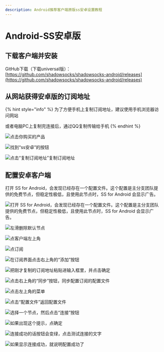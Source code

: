 ```yaml
---
description: Android推荐客户端原版ss安卓设置教程
---
```


# Android-SS安卓版

## 下载客户端并安装

GitHub下载（下载universal版）：[https://github.com/shadowsocks/shadowsocks-android/releases](https://github.com/shadowsocks/shadowsocks-android/releases)



## 从网站获得安卓版的订阅地址

{% hint style="info" %}
为了方便手机上复制订阅地址，建议使用手机浏览器访问网站

或者电脑PC上复制完连接后，通过QQ复制传输给手机
{% endhint %}

![&#x70B9;&#x51FB;&#x4F60;&#x8D2D;&#x4E70;&#x7684;&#x4EA7;&#x54C1;](.gitbook/assets/tim-tu-pian-20200114235150.png)

![&#x627E;&#x5230;&#x201C;ss&#x5B89;&#x5353;&#x201D;&#x7684;&#x6309;&#x94AE;](.gitbook/assets/tim-tu-pian-20200114235234.png)

![&#x70B9;&#x51FB;&#x201C;&#x590D;&#x5236;&#x8BA2;&#x9605;&#x5730;&#x5740;&#x201D;&#x590D;&#x5236;&#x8BA2;&#x9605;&#x5730;&#x5740;](.gitbook/assets/tim-tu-pian-20200114235311.png)

## 配置安卓客户端

打开 SS for Android，会发现已经存在一个配置文件。这个配置是主分支团队提供的免费节点，但稳定性极低，且使用此节点时，SS for Android 会显示广告。

![&#x6253;&#x5F00; SS for Android&#xFF0C;&#x4F1A;&#x53D1;&#x73B0;&#x5DF2;&#x7ECF;&#x5B58;&#x5728;&#x4E00;&#x4E2A;&#x914D;&#x7F6E;&#x6587;&#x4EF6;&#x3002;&#x8FD9;&#x4E2A;&#x914D;&#x7F6E;&#x662F;&#x4E3B;&#x5206;&#x652F;&#x56E2;&#x961F;&#x63D0;&#x4F9B;&#x7684;&#x514D;&#x8D39;&#x8282;&#x70B9;&#xFF0C;&#x4F46;&#x7A33;&#x5B9A;&#x6027;&#x6781;&#x4F4E;&#xFF0C;&#x4E14;&#x4F7F;&#x7528;&#x6B64;&#x8282;&#x70B9;&#x65F6;&#xFF0C;SS for Android &#x4F1A;&#x663E;&#x793A;&#x5E7F;&#x544A;&#x3002;](.gitbook/assets/da4f1579ff0f951d65190259d1b34d87.webp)

![&#x5DE6;&#x6ED1;&#x5220;&#x9664;&#x9ED8;&#x8BA4;&#x8282;&#x70B9;](.gitbook/assets/3a030e0f669c9ca53b4c2f61cc0442e4.webp)

![&#x70B9;&#x5BA2;&#x6237;&#x7AEF;&#x5DE6;&#x4E0A;&#x89D2;](.gitbook/assets/tim-tu-pian-20200115002300.png)

![&#x70B9;&#x8BA2;&#x9605;](.gitbook/assets/tim-tu-pian-20200115002421.png)

![&#x5728;&#x8BA2;&#x9605;&#x754C;&#x9762;&#x70B9;&#x51FB;&#x53F3;&#x4E0A;&#x89D2;&#x7684;&#x201C;&#x6DFB;&#x52A0;&#x201D;&#x6309;&#x94AE;](.gitbook/assets/tim-tu-pian-20200115002509.png)

![&#x628A;&#x521A;&#x624D;&#x590D;&#x5236;&#x7684;&#x8BA2;&#x9605;&#x5730;&#x5740;&#x7C98;&#x8D34;&#x8FDB;&#x8F93;&#x5165;&#x6846;&#x91CC;&#xFF0C;&#x5E76;&#x70B9;&#x51FB;&#x786E;&#x5B9A;](.gitbook/assets/tim-tu-pian-20200115002627.png)

![&#x70B9;&#x51FB;&#x53F3;&#x4E0A;&#x89D2;&#x7684;&#x201C;&#x540C;&#x6B65;&#x201D;&#x6309;&#x94AE;&#xFF0C;&#x540C;&#x6B65;&#x914D;&#x7F6E;&#x8BA2;&#x9605;&#x7684;&#x914D;&#x7F6E;&#x6587;&#x4EF6;](.gitbook/assets/tim-tu-pian-20200115002800.png)



![&#x70B9;&#x51FB;&#x5DE6;&#x4E0A;&#x89D2;&#x7684;&#x83DC;&#x5355;](.gitbook/assets/tim-tu-pian-20200115002300.png)

![&#x70B9;&#x51FB;&#x201C;&#x914D;&#x7F6E;&#x6587;&#x4EF6;&#x201D;&#x8FD4;&#x56DE;&#x914D;&#x7F6E;&#x6587;&#x4EF6;](.gitbook/assets/tim-tu-pian-20200115003014.png)

![&#x9009;&#x62E9;&#x4E00;&#x4E2A;&#x8282;&#x70B9;&#xFF0C;&#x7136;&#x540E;&#x70B9;&#x51FB;&#x201C;&#x8FDE;&#x63A5;&#x201D;&#x6309;&#x94AE;](.gitbook/assets/tim-tu-pian-20200115003207.png)

![&#x5982;&#x679C;&#x51FA;&#x73B0;&#x8FD9;&#x4E2A;&#x63D0;&#x793A;&#xFF0C;&#x70B9;&#x786E;&#x5B9A;](.gitbook/assets/tim-tu-pian-20200115003325.png)

![&#x8FDE;&#x63A5;&#x6210;&#x529F;&#x7684;&#x8BDD;&#x6309;&#x94AE;&#x4F1A;&#x53D8;&#x7EFF;&#xFF0C;&#x70B9;&#x51FB;&#x6D4B;&#x8BD5;&#x8FDE;&#x63A5;&#x7684;&#x6587;&#x5B57;](.gitbook/assets/tim-tu-pian-20200115003500.png)

![&#x5982;&#x679C;&#x663E;&#x793A;&#x8FDE;&#x63A5;&#x6210;&#x529F;&#xFF0C;&#x5C31;&#x8BF4;&#x660E;&#x914D;&#x7F6E;&#x6210;&#x529F;&#x4E86;](.gitbook/assets/tim-tu-pian-20200115003619.png)



